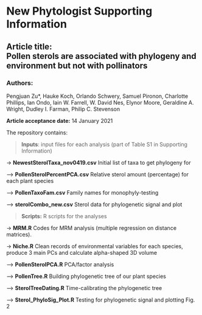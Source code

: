 # New Phytologist Supporting Information

## Article title: <br/> Pollen sterols are associated with phylogeny and environment but not with pollinators

### Authors:

Pengjuan Zu*, Hauke Koch, Orlando Schwery, Samuel Pironon, Charlotte Phillips, Ian Ondo, Iain W. Farrell, W. David Nes, Elynor Moore, Geraldine A. Wright, Dudley I. Farman, Philip C. Stevenson

**Article acceptance date:** 14 January 2021

The repository contains:

> **Inputs**: input files for each analysis (part of Table S1 in Supporting Information)

-> **NewestSterolTaxa_nov0419.csv** Initial list of taxa to get phylogeny for

—> **PollenSterolPercentPCA.csv** Relative sterol amount (percentage) for each plant species

—> **PollenTaxoFam.csv** Family names for monophyly-testing

—> **sterolCombo_new.csv** Sterol data for phylogenetic signal and plot


> **Scripts:** R scripts for the analyses

-> **MRM.R** Codes for MRM analysis (multiple regression on distance matrices).

-> **Niche.R** Clean records of environmental variables for each species, produce 3 main PCs and calculate alpha-shaped 3D volume

—> **PollenSterolPCA.R** PCA/factor analysis

—> **PollenTree.R** Building phylogenetic tree of our plant species

—> **SterolTreeDating.R** Time-calibrating the phylogenetic tree

—> **Sterol_PhyloSig_Plot.R** Testing for phylogenetic signal and plotting Fig. 2
